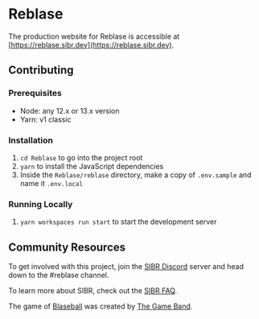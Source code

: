# Reblase

The production website for Reblase is accessible at [https://reblase.sibr.dev](https://reblase.sibr.dev).

## Contributing

### Prerequisites

-   Node: any 12.x or 13.x version
-   Yarn: v1 classic

### Installation

1. `cd Reblase` to go into the project root
1. `yarn` to install the JavaScript dependencies
1. Inside the `Reblase/reblase` directory, make a copy of `.env.sample` and name it `.env.local`

### Running Locally

1. `yarn workspaces run start` to start the development server

## Community Resources

To get involved with this project, join the [SIBR Discord](https://discord.gg/FfnScUn) server and head down to the #reblase channel.

To learn more about SIBR, check out the [SIBR FAQ](https://github.com/Society-for-Internet-Blaseball-Research/sibr-faq).

The game of [Blaseball](https://www.blaseball.com) was created by [The Game Band](https://thegameband.com/).
